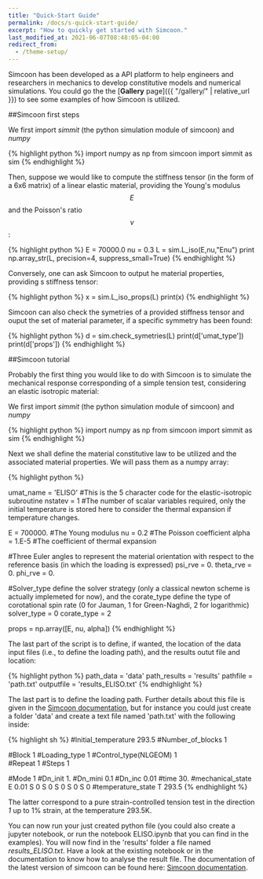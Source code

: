 ```yaml
---
title: "Quick-Start Guide"
permalink: /docs/s-quick-start-guide/
excerpt: "How to quickly get started with Simcoon."
last_modified_at: 2021-06-07T08:48:05-04:00
redirect_from:
  - /theme-setup/
---
```


Simcoon has been developed as a API platform to help engineers and researchers in mechanics to develop constitutive models and numerical simulations. You could go the the [**Gallery** page]({{ "/gallery/" | relative_url }}) to see some examples of how Simcoon is utilized.

##Simcoon first steps

We first import *simmit* (the python simulation module of simcoon) and *numpy* 

{% highlight python %}
import numpy as np
from simcoon import simmit as sim
{% endhighlight %}

Then, suppose we would like to compute the stiffness tensor (in the form of a 6x6 matrix) of a linear elastic material, providing the Young's modulus $$ E $$ and the Poisson's ratio $$ \nu $$:

{% highlight python %}
E = 70000.0
nu = 0.3
L = sim.L_iso(E,nu,"Enu")
print np.array_str(L, precision=4, suppress_small=True)
{% endhighlight %}

Conversely, one can ask Simcoon to output he material properties, providing s stiffness tensor:

{% highlight python %}
x = sim.L_iso_props(L)
print(x)
{% endhighlight %}

Simcoon can also check the symetries of a provided stiffness tensor and ouput the set of material parameter, if a specific symmetry has been found:

{% highlight python %}
d = sim.check_symetries(L)
print(d['umat_type'])
print(d['props'])
{% endhighlight %}

##Simcoon tutorial

Probably the first thing you would like to do with Simcoon is to simulate the mechanical response corresponding of a simple tension test, considering an elastic isotropic material:

We first import *simmit* (the python simulation module of simcoon) and *numpy* 

{% highlight python %}
import numpy as np
from simcoon import simmit as sim
{% endhighlight %}

Next we shall define the material constitutive law to be utilized and the associated material properties. We will pass them as a numpy array:

{% highlight python %}

umat_name = 'ELISO' #This is the 5 character code for the elastic-isotropic subroutine
nstatev = 1 #The number of scalar variables required, only the initial temperature is stored here to consider the thermal expansion if temperature changes.

E = 700000. #The Young modulus
nu = 0.2 #The Poisson coefficient
alpha = 1.E-5 #The coefficient of thermal expansion

#Three Euler angles to represent the material orientation with respect to the reference basis (in which the loading is expressed)
psi_rve = 0.
theta_rve = 0.
phi_rve = 0.

#Solver_type define the solver strategy (only a classical newton scheme is actually implemeted for now), and the corate_type define the type of corotational spin rate (0 for Jauman, 1 for Green-Naghdi, 2 for logarithmic)
solver_type = 0
corate_type = 2

props = np.array([E, nu, alpha])
{% endhighlight %}

The last part of the script is to define, if wanted, the location of the data input files (i.e., to define the loading path), and the results outut file and location:

{% highlight python %}
path_data = 'data'
path_results = 'results'
pathfile = 'path.txt'
outputfile = 'results_ELISO.txt'
{% endhighlight %}

The last part is to define the loading path. Further details about this file is given in the <a href="https://simcoon.readthedocs.io/en/latest/">Simcoon documentation</a>, but for instance you could just create a folder 'data' and create a text file named 'path.txt' with the following inside:

{% highlight sh %}
#Initial_temperature
293.5
#Number_of_blocks
1

#Block
1
#Loading_type
1
#Control_type(NLGEOM)
1    
#Repeat
1
#Steps
1

#Mode
1
#Dn_init 1.
#Dn_mini 0.1
#Dn_inc 0.01
#time
30.
#mechanical_state
E 0.01 
S 0 S 0
S 0 S 0 S 0
#temperature_state
T 293.5
{% endhighlight %}

The latter correspond to a pure strain-controlled tension test in the direction *1* up to 1% strain, at the temperature 293.5K.

You can now run your just created python file (you could also create a jupyter notebook, or run the notebook ELISO.ipynb that you can find in the examples). You will now find in the 'results' folder a file named *results_ELISO.txt*. Have a look at the existing notebook or in the documentation to know how to analyse the result file. The documentation of the latest version of simcoon can be found here: 
 <a href="https://simcoon.readthedocs.io/en/latest/">Simcoon documentation</a>.
